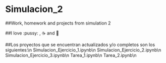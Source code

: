 # Simulacion_2
##Work, homework and projects from simulation 2 

##I love :pussy: , :coffee: and :pizza:

##Los proyectos que se encuentran actualizados y/o completos son los siguientes:\n
  Simulacion_Ejercicio_1.ipynb\n
  Simulacion_Ejercicio_2.ipynb\n
  Simulacion_Ejercicio_3.ipynb\n
  Tarea_1.ipynb\n
  Tarea_2.ipynb\n
